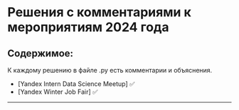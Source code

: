 # Решения с комментариями к мероприятиям 2024 года

## Содержимое:

К каждому решению в файле .py есть комментарии и объяснения.

- [Yandex Intern Data Science Meetup] :white_check_mark:
- [Yandex Winter Job Fair] :white_check_mark:
---